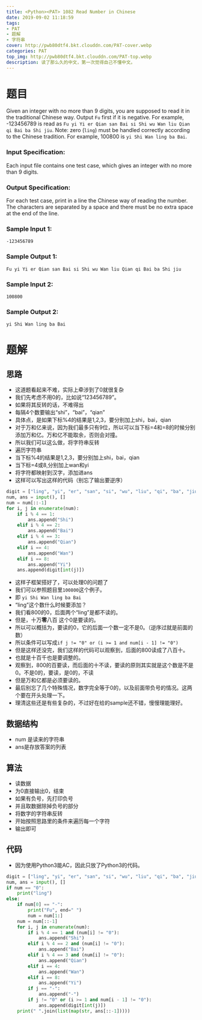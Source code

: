 ```yaml
---
title: <Python><PAT> 1082 Read Number in Chinese
date: 2019-09-02 11:18:59
tags:
- PAT
- 题解
- 字符串
cover: http://pwb80dtf4.bkt.clouddn.com/PAT-cover.webp
categories: PAT
top_img: http://pwb80dtf4.bkt.clouddn.com/PAT-top.webp
description: 读了那么久的中文，第一次觉得自己不懂中文。
---
```


# 题目

Given an integer with no more than 9 digits, you are supposed to read it in the traditional Chinese way. Output `Fu` first if it is negative. For example, -123456789 is read as `Fu yi Yi er Qian san Bai si Shi wu Wan liu Qian qi Bai ba Shi jiu`. Note: zero (`ling`) must be handled correctly according to the Chinese tradition. For example, 100800 is `yi Shi Wan ling ba Bai`.

### Input Specification:

Each input file contains one test case, which gives an integer with no more than 9 digits.

### Output Specification:

For each test case, print in a line the Chinese way of reading the number. The characters are separated by a space and there must be no extra space at the end of the line.

### Sample Input 1:

```in
-123456789
```

### Sample Output 1:

```out
Fu yi Yi er Qian san Bai si Shi wu Wan liu Qian qi Bai ba Shi jiu
```

### Sample Input 2:

```in
100800
```

### Sample Output 2:

```out
yi Shi Wan ling ba Bai
```

# 题解

## 思路

+ 这道题看起来不难，实际上牵涉到了0就很复杂
+ 我们先考虑不用0的，比如说“123456789”。
+ 如果将其反转的话，不难得出
+ 每隔4个数要输出“shi”，“bai”，“qian”
+ 具体点，是如果下标%4的结果是1,2,3，要分别加上shi，bai，qian
+ 对于万和亿来说，因为我们最多只有9位，所以可以当下标=4和=8的时候分别添加万和亿。万和亿不能取余，否则会对撞。
+ 所以我们可以这么做，将字符串反转
+ 遍历字符串
+ 当下标%4的结果是1,2,3，要分别加上shi，bai，qian
+ 当下标=4或8,分别加上wan和yi
+ 将字符都映射到汉字，添加进ans
+ 这样可以写出这样的代码（别忘了输出要逆序）

```python
digit = ["ling", "yi", "er", "san", "si", "wu", "liu", "qi", "ba", "jiu", "shi"]
num, ans = input(), []
num = num[::-1]
for i, j in enumerate(num):
    if i % 4 == 1:
        ans.append("Shi")
    elif i % 4 == 2:
        ans.append("Bai")
    elif i % 4 == 3:
        ans.append("Qian")
    elif i == 4:
        ans.append("Wan")
    elif i == 8:
        ans.append("Yi")
    ans.append(digit[int(j)])
```

+ 这样子框架搭好了，可以处理0的问题了
+ 我们可以参照题目里`100800`这个例子。
+ 即 `yi Shi Wan ling ba Bai`
+ “ling”这个数什么时候要添加？
+ 我们看800的0，后面两个“ling”是都不读的。
+ 但是，十万**零**八百 这个0是要读的。
+ 所以可以概括为，要读的0，它的后面一个数一定不是0。（逆序过就是前面的数）
+ 所以条件可以写成`if j != "0" or (i >= 1 and num[i - 1] != "0")`
+ 但是这样还没完，我们这样的代码可以观察到，后面的800读成了八百十。
+ 也就是十百千也是要调整的。
+ 观察到，800的百要读，而后面的十不读，要读的原则其实就是这个数是不是0。不是0的，要读，是0的，不读
+ 但是万和亿都是必须要读的。
+ 最后别忘了几个特殊情况，数字完全等于0的，以及前面带负号的情况。这两个要在开头处理一下。
+ 理清这些还是有些复杂的，不过好在给的sample还不错，慢慢理能理好。

## 数据结构

+ num 是读来的字符串
+ ans是存放答案的列表

## 算法

+ 读数据
+ 为0直接输出0，结束
+ 如果有负号，先打印负号
+ 并且取数据除掉负号的部分
+ 将数字的字符串反转
+ 开始按照思路里的条件来遍历每一个字符
+ 输出即可

##  代码

+ 因为使用Python3能AC，因此只放了Python3的代码。

```python
digit = ["ling", "yi", "er", "san", "si", "wu", "liu", "qi", "ba", "jiu", "shi"]
num, ans = input(), []
if num == "0":
    print("ling")
else:
    if num[0] == "-":
        print("Fu", end=" ")
        num = num[1:]
    num = num[::-1]
    for i, j in enumerate(num):
        if i % 4 == 1 and (num[i] != "0"):
            ans.append("Shi")
        elif i % 4 == 2 and (num[i] != "0"):
            ans.append("Bai")
        elif i % 4 == 3 and (num[i] != "0"):
            ans.append("Qian")
        elif i == 4:
            ans.append("Wan")
        elif i == 8:
            ans.append("Yi")
        if j == "-":
            ans.append("-")
        if j != "0" or (i >= 1 and num[i - 1] != "0"):
            ans.append(digit[int(j)])
    print(" ".join(list(map(str, ans[::-1]))))

```



